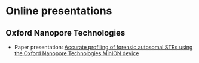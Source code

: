 # Online presentations

## Oxford Nanopore Technologies

-   Paper presentation: [Accurate profiling of forensic autosomal STRs using the Oxford Nanopore Technologies MinION device](https://press31052023.netlify.app/#/title-slide)
